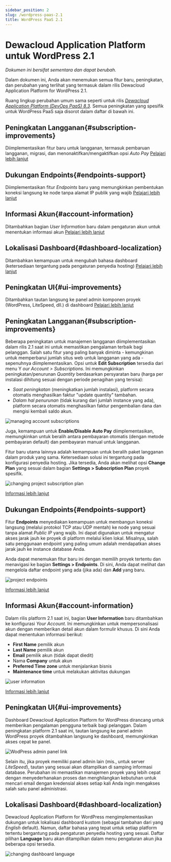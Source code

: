 ```yaml
---
sidebar_position: 2
slug: /wordpress-paas-2.1
title: WordPress PaaS 2.1
---
```


# Dewacloud Application Platform untuk WordPress 2.1

_Dokumen ini bersifat sementara dan dapat berubah._

Dalam dokumen ini, Anda akan menemukan semua fitur baru, peningkatan, dan perubahan yang terlihat yang termasuk dalam rilis Dewacloud Application Platform for WordPress 2.1.

Ruang lingkup perubahan umum sama seperti untuk rilis _[Dewacloud Application Platform (DevOps PaaS) 8.3](https://docs.dewacloud.com/release-notes/release-notes-83/)_. Semua peningkatan yang spesifik untuk WordPress PaaS saja disorot dalam daftar di bawah ini.

## Peningkatan Langganan{#subscription-improvements}

Diimplementasikan fitur baru untuk langganan, termasuk pembaruan langganan, migrasi, dan menonaktifkan/mengaktifkan opsi _Auto Pay_ [Pelajari lebih lanjut](#subscription-improvements)

## Dukungan Endpoints{#endpoints-support}

Diimplementasikan fitur _Endpoints_ baru yang memungkinkan pembentukan koneksi langsung ke node tanpa alamat IP publik yang wajib [Pelajari lebih lanjut](#endpoints-support)

## Informasi Akun{#account-information}

Ditambahkan bagian _User Information_ baru dalam pengaturan akun untuk menentukan informasi akun [Pelajari lebih lanjut](https://docs.dewacloud.com/docs/#account-information)

## Lokalisasi Dashboard{#dashboard-localization}

Ditambahkan kemampuan untuk mengubah bahasa dashboard (ketersediaan tergantung pada pengaturan penyedia hosting) [Pelajari lebih lanjut](https://docs.dewacloud.com/docs/#dashboard-localization)

## Peningkatan UI{#ui-improvements}

Ditambahkan tautan langsung ke panel admin komponen proyek (WordPress, LiteSpeed, dll.) di dashboard [Pelajari lebih lanjut](#ui-improvements)

## Peningkatan Langganan{#subscription-improvements}

Beberapa peningkatan untuk manajemen langganan diimplementasikan dalam rilis 2.1 saat ini untuk memastikan pengalaman terbaik bagi pelanggan. Salah satu fitur yang paling banyak diminta - kemungkinan untuk memperbarui jumlah situs web untuk langganan yang ada - sepenuhnya diimplementasikan. Opsi untuk **Edit Subscription** tersedia dari menu Y _our Account > Subscriptions_. Ini memungkinkan peningkatan/penurunan _Quantity_ berdasarkan persyaratan baru (harga per instalasi dihitung sesuai dengan periode penagihan yang tersisa):

- _Saat peningkatan_ (meningkatkan jumlah instalasi), platform secara otomatis menghasilkan faktur "update quantity" tambahan.
- _Dalam hal penurunan_ (tidak kurang dari jumlah instance yang ada), platform secara otomatis menghasilkan faktur pengembalian dana dan mengisi kembali saldo akun.

![managing account subscriptions](#)

Juga, kemampuan untuk **Enable/Disable Auto Pay** diimplementasikan, memungkinkan untuk beralih antara pembayaran otomatis (dengan metode pembayaran default) dan pembayaran manual untuk langganan.

Fitur baru utama lainnya adalah kemampuan untuk beralih paket langganan dalam produk yang sama. Ketersediaan solusi ini tergantung pada konfigurasi penyedia hosting. Jika tersedia, Anda akan melihat opsi **Change Plan** yang sesuai dalam bagian **Settings > Subscription Plan** proyek spesifik.

![changing project subscription plan](#)

[Informasi lebih lanjut](https://docs.dewacloud.com/docs/wp-dashboard-overview/)



## Dukungan Endpoints{#endpoints-support}

Fitur **Endpoints** menyediakan kemampuan untuk membangun koneksi langsung (melalui protokol TCP atau UDP mentah) ke node yang sesuai tanpa alamat _Public IP_ yang wajib. Ini dapat digunakan untuk mengatur akses jarak jauh ke proyek di platform melalui klien lokal. Misalnya, salah satu penggunaan endpoint yang paling umum adalah mendapatkan akses jarak jauh ke instance database Anda.

Anda dapat menemukan fitur baru ini dengan memilih proyek tertentu dan menavigasi ke bagian **Settings > Endpoints**. Di sini, Anda dapat melihat dan mengelola daftar endpoint yang ada (jika ada) dan **Add** yang baru.

![project endpoints](#)

[Informasi lebih lanjut](https://docs.dewacloud.com/docs/wp-dashboard-project-management/)



## Informasi Akun{#account-information}

Dalam rilis platform 2.1 saat ini, bagian **User Information** baru ditambahkan ke konfigurasi _Your Account_. Ini memungkinkan untuk mempersonalisasi akun dengan memberikan detail akun dalam formulir khusus. Di sini Anda dapat menentukan informasi berikut:

- **First Name** pemilik akun
- **Last Name** pemilik akun
- **Email** pemilik akun (tidak dapat diedit)
- Nama **Company** untuk akun
- **Preferred Time zone** untuk menjalankan bisnis
- **Maintenance time** untuk melakukan aktivitas dukungan

![user information](#)

[Informasi lebih lanjut](https://docs.dewacloud.com/docs/wp-dashboard-overview/#account-settings)



## Peningkatan UI{#ui-improvements}

Dashboard Dewacloud Application Platform for WordPress dirancang untuk memberikan pengalaman pengguna terbaik bagi pelanggan. Dalam peningkatan platform 2.1 saat ini, tautan langsung ke panel admin WordPress proyek ditambahkan langsung ke dashboard, memungkinkan akses cepat ke panel.

![WodPress admin panel link](#)

Selain itu, jika proyek memiliki panel admin lain (mis., untuk server _LiteSpeed_), tautan yang sesuai akan ditampilkan di samping informasi database. Perubahan ini memastikan manajemen proyek yang lebih cepat dengan menyederhanakan proses dan menghilangkan kebutuhan untuk mencari email dengan kredensial akses setiap kali Anda ingin mengakses salah satu panel administrasi.



## Lokalisasi Dashboard{#dashboard-localization}

Dewacloud Application Platform for WordPress mengimplementasikan dukungan untuk lokalisasi dashboard kustom (sebagai tambahan dari yang _English_ default). Namun, daftar bahasa yang tepat untuk setiap platform tertentu bergantung pada pengaturan penyedia hosting yang sesuai. Daftar pilihan **Language** baru akan ditampilkan dalam menu pengaturan akun jika beberapa opsi tersedia.

![changing dashboard language](#)


